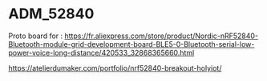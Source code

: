 # ADM_52840

Proto board for : https://fr.aliexpress.com/store/product/Nordic-nRF52840-Bluetooth-module-grid-development-board-BLE5-0-Bluetooth-serial-low-power-voice-long-distance/420533_32868365660.html

https://atelierdumaker.com/portfolio/nrf52840-breakout-holyiot/
